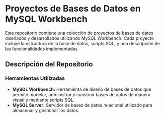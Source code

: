 # Proyectos de Bases de Datos en MySQL Workbench

Este repositorio contiene una colección de proyectos de bases de datos diseñados y desarrollados utilizando MySQL Workbench. Cada proyecto incluye la estructura de la base de datos, scripts SQL, y una descripción de las funcionalidades implementadas.

## Descripción del Repositorio

### Herramientas Utilizadas

- **MySQL Workbench:** Herramienta de diseño de bases de datos que permite modelar, administrar y construir bases de datos de manera visual y mediante scripts SQL.
- **MySQL Server:** Servidor de bases de datos relacional utilizado para almacenar y gestionar los datos.
